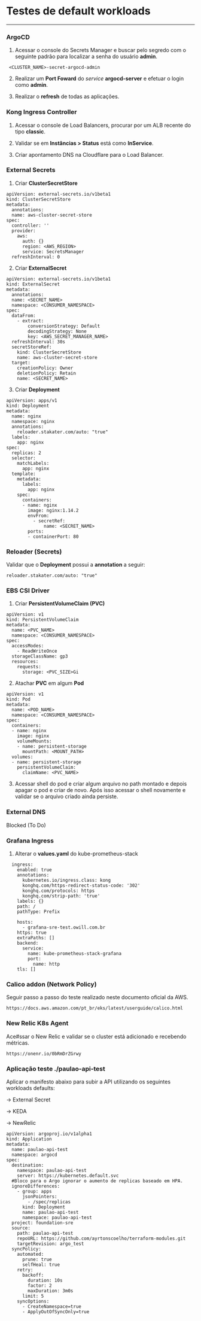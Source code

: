 # Testes de default workloads

---

### ArgoCD

1. Acessar o console do Secrets Manager e buscar pelo segredo com o seguinte padrão para localizar a senha do usuário **admin**.

```
 <CLUSTER_NAME>-secret-argocd-admin
```

2. Realizar um **Port Foward** do *service* **argocd-server** e efetuar o login como **admin**.

3. Realizar o **refresh** de todas as aplicações.


### Kong Ingress Controller

1. Acessar o console de Load Balancers, procurar por um ALB recente do tipo **classic**.

2. Validar se em **Instâncias > Status** está como **InService**.

3. Criar apontamento DNS na Cloudflare para o Load Balancer.



### External Secrets

1. Criar **ClusterSecretStore**

```
apiVersion: external-secrets.io/v1beta1
kind: ClusterSecretStore
metadata:
  annotations:
  name: aws-cluster-secret-store
spec:
  controller: ''
  provider:
    aws:
      auth: {}
      region: <AWS_REGION>
      service: SecretsManager
  refreshInterval: 0
```


2. Criar **ExternalSecret**

```
apiVersion: external-secrets.io/v1beta1
kind: ExternalSecret
metadata:
  annotations:
  name: <SECRET_NAME>
  namespace: <CONSUMER_NAMESPACE>
spec:
  dataFrom:
    - extract:
        conversionStrategy: Default
        decodingStrategy: None
        key: <AWS_SECRET_MANAGER_NAME>
  refreshInterval: 30s
  secretStoreRef:
    kind: ClusterSecretStore
    name: aws-cluster-secret-store
  target:
    creationPolicy: Owner
    deletionPolicy: Retain
    name: <SECRET_NAME>
```


3. Criar **Deployment** 

```
apiVersion: apps/v1
kind: Deployment
metadata:
  name: nginx
  namespace: nginx
  annotations:
    reloader.stakater.com/auto: "true"
  labels:
    app: nginx
spec:
  replicas: 2
  selector:
    matchLabels:
      app: nginx
  template:
    metadata:
      labels:
        app: nginx
    spec:
      containers:
      - name: nginx
        image: nginx:1.14.2
        envFrom:
          - secretRef:
              name: <SECRET_NAME>
        ports:
        - containerPort: 80
```


### Reloader (Secrets)

Validar que o **Deployment** possui a **annotation** a seguir:

```
reloader.stakater.com/auto: "true"
```


### EBS CSI Driver

1. Criar **PersistentVolumeClaim (PVC)**

```
apiVersion: v1
kind: PersistentVolumeClaim
metadata:
  name: <PVC_NAME>
  namespace: <CONSUMER_NAMESPACE>
spec:
  accessModes:
    - ReadWriteOnce
  storageClassName: gp3
  resources:
    requests:
      storage: <PVC_SIZE>Gi
```


2. Atachar **PVC** em algum **Pod**

```
apiVersion: v1
kind: Pod
metadata:
  name: <POD_NAME>
  namespace: <CONSUMER_NAMESPACE>
spec:
  containers:
  - name: nginx
    image: nginx
    volumeMounts:
    - name: persistent-storage
      mountPath: <MOUNT_PATH>
  volumes:
  - name: persistent-storage
    persistentVolumeClaim:
      claimName: <PVC_NAME>
```

3. Acessar shell do pod e criar algum arquivo no path montado e depois apagar o pod e criar de novo. Após isso acessar o shell novamente e validar se o arquivo criado ainda persiste.



### External DNS

Blocked (To Do)



### Grafana Ingress

1. Alterar o **values.yaml** do kube-prometheus-stack
```
  ingress:
    enabled: true
    annotations:
      kubernetes.io/ingress.class: kong
      konghq.com/https-redirect-status-code: '302'
      konghq.com/protocols: https
      konghq.com/strip-path: 'true'
    labels: {}
    path: /
    pathType: Prefix

    hosts:
      - grafana-sre-test.owill.com.br
    https: true
    extraPaths: []
    backend:
      service:
        name: kube-prometheus-stack-grafana
        port:
          name: http
    tls: []
```


### Calico addon (Network Policy)

Seguir passo a passo do teste realizado neste documento oficial da AWS.

```
https://docs.aws.amazon.com/pt_br/eks/latest/userguide/calico.html
  ```


### New Relic K8s Agent

Ace#ssar o New Relic e validar se o cluster está adicionado e recebendo métricas.

```
https://onenr.io/0bRmDrZGrwy
```


### Aplicação teste ./paulao-api-test


Aplicar o manifesto abaixo para subir a API utilizando os seguintes workloads defaults:

-> External Secret

-> KEDA

-> NewRelic

```
apiVersion: argoproj.io/v1alpha1
kind: Application
metadata:
  name: paulao-api-test
  namespace: argocd
spec:
  destination:
    namespace: paulao-api-test
    server: https://kubernetes.default.svc
  #Bloco para o Argo ignorar o aumento de replicas baseado em HPA.
  ignoreDifferences:
    - group: apps
      jsonPointers:
        - /spec/replicas
      kind: Deployment
      name: paulao-api-test
      namespace: paulao-api-test
  project: foundation-sre
  source:
    path: paulao-api-test
    repoURL: https://github.com/ayrtonscoelho/terraform-modules.git
    targetRevision: argo_test
  syncPolicy:
    automated:
      prune: true
      selfHeal: true
    retry:
      backoff:
        duration: 10s
        factor: 2
        maxDuration: 3m0s
      limit: 5
    syncOptions:
      - CreateNamespace=true
      - ApplyOutOfSyncOnly=true
```